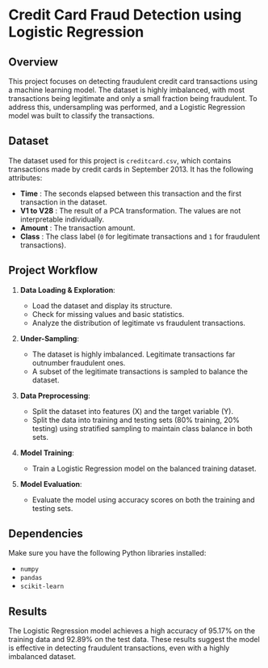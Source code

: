 # Credit Card Fraud Detection using Logistic Regression

## Overview

This project focuses on detecting fraudulent credit card transactions using a machine learning model. The dataset is highly imbalanced, with most transactions being legitimate and only a small fraction being fraudulent. To address this, undersampling was performed, and a Logistic Regression model was built to classify the transactions.

## Dataset

The dataset used for this project is `creditcard.csv`, which contains transactions made by credit cards in September 2013. It has the following attributes:

- **Time** : The seconds elapsed between this transaction and the first transaction in the dataset.
- **V1 to V28** : The result of a PCA transformation. The values are not interpretable individually.
- **Amount** : The transaction amount.
- **Class** : The class label (`0` for legitimate transactions and `1` for fraudulent transactions).

## Project Workflow

1. **Data Loading & Exploration**:
   - Load the dataset and display its structure.
   - Check for missing values and basic statistics.
   - Analyze the distribution of legitimate vs fraudulent transactions.

2. **Under-Sampling**:
   - The dataset is highly imbalanced. Legitimate transactions far outnumber fraudulent ones.
   - A subset of the legitimate transactions is sampled to balance the dataset.

3. **Data Preprocessing**:
   - Split the dataset into features (X) and the target variable (Y).
   - Split the data into training and testing sets (80% training, 20% testing) using stratified sampling to maintain class balance in both sets.

4. **Model Training**:
   - Train a Logistic Regression model on the balanced training dataset.

5. **Model Evaluation**:
   - Evaluate the model using accuracy scores on both the training and testing sets.

## Dependencies

Make sure you have the following Python libraries installed:

- `numpy`
- `pandas`
- `scikit-learn`
## Results
The Logistic Regression model achieves a high accuracy of 95.17% on the training data and 92.89% on the test data. These results suggest the model is effective in detecting fraudulent transactions, even with a highly imbalanced dataset.


